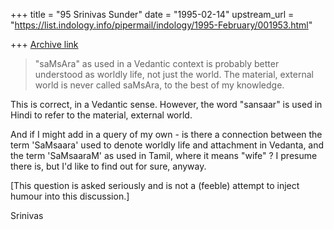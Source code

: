 +++
title = "95 Srinivas Sunder"
date = "1995-02-14"
upstream_url = "https://list.indology.info/pipermail/indology/1995-February/001953.html"

+++
[Archive link](https://list.indology.info/pipermail/indology/1995-February/001953.html)


>"saMsAra" as used in a Vedantic context is probably better understood as 
>worldly life, not just the world. The material, external world is never 
>called saMsAra, to the best of my knowledge. 
>

This is correct, in a Vedantic sense. However, the word "sansaar" is used
in Hindi to refer to the material, external world. 

And if I might add in a query of my own - is there a connection between the
term 'SaMsaara' used to denote worldly life and attachment in Vedanta, and
the term 'SaMsaaraM' as used in Tamil, where it means "wife" ? I presume 
there is, but I'd like to find out for sure, anyway.

[This question is asked seriously and is not a (feeble) attempt to inject 
 humour into this discussion.]

Srinivas





